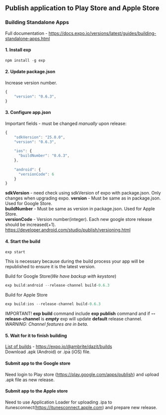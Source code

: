 ## Publish application to Play Store and Apple Store
### Building Standalone Apps
Full documentation - https://docs.expo.io/versions/latest/guides/building-standalone-apps.html
#### 1. Install exp
```javascript
npm install -g exp
```

#### 2. Update package.json

Increase version number.
```javascript
{
    "version": "0.6.3",
}
```

#### 3. Configure app.json
Important fields - must be changed *manually* upon release:
```javascript
{
    "sdkVersion": "25.0.0",
    "version": "0.6.3",
    
    "ios": {
      "buildNumber": "0.6.3",
    },
    
    "android": {
      "versionCode": 6
    }
}
```
**sdkVersion** - need check using sdkVersion of expo with package.json. Only changes when upgrading expo. 
**version** - Must be same as in package.json. Used for Google Store.  
**buildNumber** - Must be same as version in package.json. Used for Apple Store.  
**versionCode** - Version number(integer). Each new google store release should be increased(+1).  
https://developer.android.com/studio/publish/versioning.html

#### 4. Start the build
```javascript
exp start
```
This is necessary because during the build process your app will be republished to ensure it is the latest version.

Build for Google Store(*We have backup with keystore*)
```javascript
exp build:android --release-channel build-0.6.3
```
Build for Apple Store
```javascript
exp build:ios --release-channel build-0.6.3
```
IMPORTANT! **exp build** command include **exp publish** command and if **--release-channel** is ***empty*** exp will update **default** release channel.   
*WARNING: Channel features are in beta.*
#### 5. Wait for it to finish building
[List of builds](https://expo.io/@ambrite/dazit/builds) - https://expo.io/@ambrite/dazit/builds   
Download .apk (Android) or .ipa (iOS) file.

#### Submit app to the Google store
Need login to Play store (https://play.google.com/apps/publish) and upload .apk file as new release.

#### Submit app to the Apple store
Need to use Application Loader for uploading .ipa to itunesconnect(https://itunesconnect.apple.com) and prepare new release.
